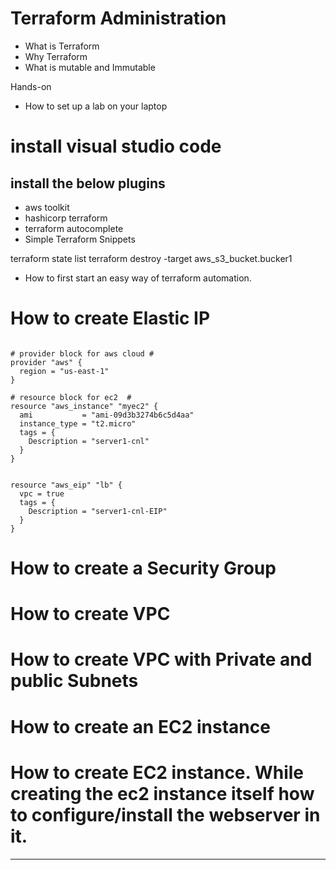 # Terraform Administration

- What is Terraform
- Why Terraform
- What is mutable and Immutable

Hands-on

- How to set up a lab on your laptop

# install visual studio code

## install the below plugins

- aws toolkit
- hashicorp terraform
- terraform autocomplete
- Simple Terraform Snippets

terraform state list
terraform destroy -target aws_s3_bucket.bucker1


- How to first start an easy way of terraform automation.


# How to create Elastic IP

```

# provider block for aws cloud #
provider "aws" {
  region = "us-east-1"
}

# resource block for ec2  #
resource "aws_instance" "myec2" {
  ami           = "ami-09d3b3274b6c5d4aa"
  instance_type = "t2.micro"
  tags = {
    Description = "server1-cnl"
  }
}


resource "aws_eip" "lb" {
  vpc = true
  tags = {
    Description = "server1-cnl-EIP"
  }
}
```

# How to create a Security Group
# How to create VPC
# How to create VPC with Private and public Subnets
# How to create an EC2 instance
# How to create EC2 instance. While creating the ec2 instance itself how to configure/install the webserver in it.
---